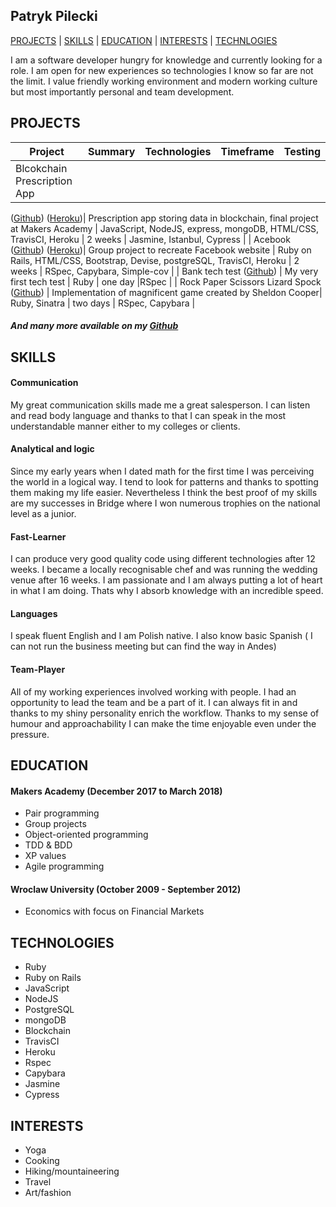 ## Patryk Pilecki

[PROJECTS](#projects) | [SKILLS](#skills) | [EDUCATION](#education) | [INTERESTS](#interests) | [TECHNLOGIES](#technologies)

I am a software developer hungry for knowledge and currently looking for a role. I am open for new experiences so technologies I know so far are not the limit. I value friendly working environment and modern working culture but most importantly personal and team development.

## PROJECTS

| Project       | Summary       | Technologies  | Timeframe | Testing |
| ------------- |---------------| --------------|-----------|---------|
| Blcokchain Prescription App
([Github](https://github.com/Daniel57910/blockchain_project))
([Heroku](https://secure-everglades-20518.herokuapp.com/))| Prescription app storing data in blockchain, final project at Makers Academy | JavaScript, NodeJS, express, mongoDB, HTML/CSS, TravisCI, Heroku | 2 weeks | Jasmine, Istanbul, Cypress |
| Acebook
([Github](https://github.com/gabrielhochstatter/acebook-byte-2))
([Heroku](https://acebook-byte-2.herokuapp.com/))| Group project to recreate Facebook website | Ruby on Rails, HTML/CSS, Bootstrap, Devise, postgreSQL, TravisCI, Heroku | 2 weeks | RSpec, Capybara, Simple-cov |
| Bank tech test
([Github](https://github.com/Pil3q/bank_tech_test)) | My very first tech test | Ruby | one day |RSpec |
| Rock Paper Scissors Lizard Spock
([Github](https://github.com/Pil3q/rps-challenge)) | Implementation of magnificent game created by Sheldon Cooper| Ruby, Sinatra | two days | RSpec, Capybara |

##### And many more available on my [Github](https://github.com/Pil3q?tab=repositories)

## SKILLS

#### Communication

My great communication skills made me a great salesperson. I can listen and read body language and thanks to that I can speak in the most understandable manner either to my colleges or clients.

#### Analytical and logic

Since my early years when I dated math for the first time I was perceiving the world in a logical way. I tend to look for patterns and thanks to spotting them making my life easier. Nevertheless I think the best proof of my skills are my successes in Bridge where I won numerous trophies on the national level as a junior.

#### Fast-Learner

I can produce very good quality code using different technologies after 12 weeks. I became a locally recognisable chef and was running the wedding venue after 16 weeks. I am passionate and I am always putting a lot of heart in what I am doing. Thats why I absorb knowledge with an incredible speed.

#### Languages

I speak fluent English and I am Polish native. I also know basic Spanish ( I can not run the business meeting but can find the way in Andes)

#### Team-Player

All of my working experiences involved working with people. I had an opportunity to lead the team and be a part of it. I can always fit in and thanks to my shiny personality enrich the workflow. Thanks to my sense of humour and approachability I can make the time enjoyable even under the pressure.

## EDUCATION

#### Makers Academy (December 2017 to March 2018)

- Pair programming
- Group projects
- Object-oriented programming
- TDD & BDD
- XP values
- Agile programming

#### Wroclaw University (October 2009 - September 2012)

- Economics with focus on Financial Markets

## TECHNOLOGIES

- Ruby
- Ruby on Rails
- JavaScript
- NodeJS
- PostgreSQL
- mongoDB
- Blockchain
- TravisCI
- Heroku
- Rspec
- Capybara
- Jasmine
- Cypress

## INTERESTS

- Yoga
- Cooking
- Hiking/mountaineering
- Travel
- Art/fashion
